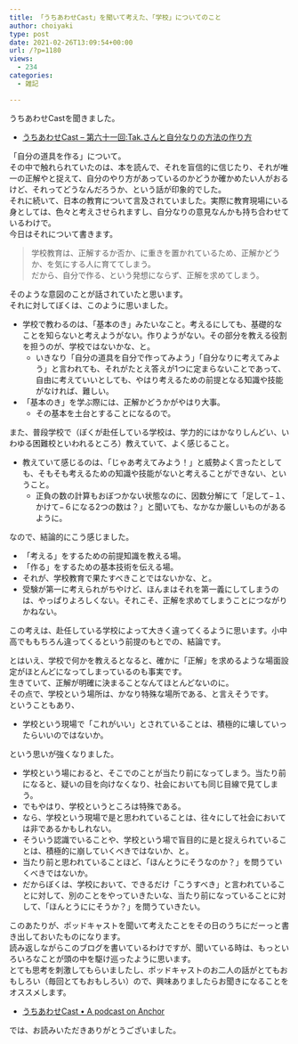 ```yaml
---
title: 「うちあわせCast」を聞いて考えた、「学校」についてのこと
author: choiyaki
type: post
date: 2021-02-26T13:09:54+00:00
url: /?p=1180
views:
  - 234
categories:
  - 雑記

---
```

うちあわせCastを聞きました。

  * [うちあわせCast &#8211; 第六十一回:Tak.さんと自分なりの方法の作り方][1]

「自分の道具を作る」について。  
その中で触れられていたのは、本を読んで、それを盲信的に信じたり、それが唯一の正解やと捉えて、自分のやり方があっているのかどうか確かめたい人がおるけど、それってどうなんだろうか、という話が印象的でした。  
それに続いて、日本の教育について言及されていました。実際に教育現場にいる身としては、色々と考えさせられますし、自分なりの意見なんかも持ち合わせているわけで。  
今日はそれについて書きます。

> 学校教育は、正解するか否か、に重きを置かれているため、正解かどうか、を気にする人に育ててしまう。  
> だから、自分で作る、という発想にならず、正解を求めてしまう。 

そのような意図のことが話されていたと思います。  
それに対してぼくは、このように思いました。

  * 学校で教わるのは、「基本のき」みたいなこと。考えるにしても、基礎的なことを知らないと考えようがない。作りようがない。その部分を教える役割を担うのが、学校ではないかな、と。 
      * いきなり「自分の道具を自分で作ってみよう」「自分なりに考えてみよう」と言われても、それがたとえ答えが1つに定まらないことであって、自由に考えていいとしても、やはり考えるための前提となる知識や技能がなければ、難しい。
  * 「基本のき」を学ぶ際には、正解かどうかがやはり大事。 
      * その基本を土台とすることになるので。

また、普段学校で（ぼくが赴任している学校は、学力的にはかなりしんどい、いわゆる困難校といわれるところ）教えていて、よく感じること。

  * 教えていて感じるのは、「じゃあ考えてみよう！」と威勢よく言ったとしても、そもそも考えるための知識や技能がないと考えることができない、ということ。 
      * 正負の数の計算もおぼつかない状態なのに、因数分解にて「足して−１、かけて−６になる2つの数は？」と聞いても、なかなか厳しいものがあるように。

なので、結論的にこう感じました。

  * 「考える」をするための前提知識を教える場。
  * 「作る」をするための基本技術を伝える場。
  * それが、学校教育で果たすべきことではないかな、と。
  * 受験が第一に考えられがちやけど、ほんまはそれを第一義にしてしまうのは、やっぱりよろしくない。それこそ、正解を求めてしまうことにつながりかねない。

この考えは、赴任している学校によって大きく違ってくるように思います。小中高でももちろん違ってくるという前提のもとでの、結論です。

とはいえ、学校で何かを教えるとなると、確かに「正解」を求めるような場面設定がほとんどになってしまっているのも事実です。  
生きていて、正解が明確に決まることなんてほとんどないのに。  
その点で、学校という場所は、かなり特殊な場所である、と言えそうです。  
ということもあり、

  * 学校という現場で「これがいい」とされていることは、積極的に壊していったらいいのではないか。

という思いが強くなりました。

  * 学校という場におると、そこでのことが当たり前になってしまう。当たり前になると、疑いの目を向けなくなり、社会においても同じ目線で見てしまう。
  * でもやはり、学校というところは特殊である。
  * なら、学校という現場で是と思われていることは、往々にして社会においては非であるかもしれない。
  * そういう認識でいることや、学校という場で盲目的に是と捉えられていることは、積極的に崩していくべきではないか、と。
  * 当たり前と思われていることほど、「ほんとうにそうなのか？」を問うていくべきではないか。
  * だからぼくは、学校において、できるだけ「こうすべき」と言われていることに対して、別のことをやっていきたいな、当たり前になっていることに対して、「ほんとうににそうか？」を問うていきたい。

このあたりが、ポッドキャストを聞いて考えたことをその日のうちにだーっと書き出しておいたものになります。  
読み返しながらこのブログを書いているわけですが、聞いている時は、もっといろいろなことが頭の中を駆け巡ったように思います。  
とても思考を刺激してもらいましたし、ポッドキャストのお二人の話がとてもおもしろい（毎回とてもおもしろい）ので、興味ありましたらお聞きになることをオススメします。

  * [うちあわせCast • A podcast on Anchor][2]

では、お読みいただきありがとうございました。

 [1]: https://podcasts.google.com/feed/aHR0cHM6Ly9hbmNob3IuZm0vcy83ZmU2ZWI4L3BvZGNhc3QvcnNz/episode/NTM5NDcxYjktZDVhMS00Y2UzLTgwOGUtNTBjYTYwZDQ1OWJj?hl=ja&ved=2ahUKEwjNssLpj4XvAhXLDaYKHSkCA4EQieUEegQIAxAF&ep=6
 [2]: https://anchor.fm/rashita